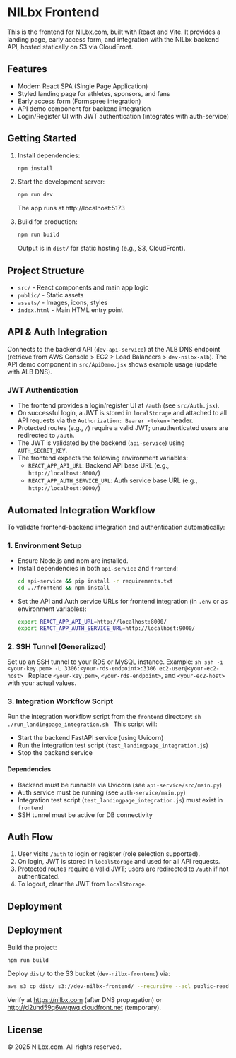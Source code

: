 
# NILbx Frontend

This is the frontend for NILbx.com, built with React and Vite. It provides a landing page, early access form, and integration with the NILbx backend API, hosted statically on S3 via CloudFront.

## Features
- Modern React SPA (Single Page Application)
- Styled landing page for athletes, sponsors, and fans
- Early access form (Formspree integration)
- API demo component for backend integration
- Login/Register UI with JWT authentication (integrates with auth-service)

## Getting Started
1. Install dependencies:
	```sh
	npm install
	```
2. Start the development server:
	```sh
	npm run dev
	```
	The app runs at http://localhost:5173

3. Build for production:
	```sh
	npm run build
	```
	Output is in `dist/` for static hosting (e.g., S3, CloudFront).

## Project Structure
- `src/` - React components and main app logic
- `public/` - Static assets
- `assets/` - Images, icons, styles
- `index.html` - Main HTML entry point


## API & Auth Integration
Connects to the backend API (`dev-api-service`) at the ALB DNS endpoint (retrieve from AWS Console > EC2 > Load Balancers > `dev-nilbx-alb`).
The API demo component in `src/ApiDemo.jsx` shows example usage (update with ALB DNS).

### JWT Authentication
- The frontend provides a login/register UI at `/auth` (see `src/Auth.jsx`).
- On successful login, a JWT is stored in `localStorage` and attached to all API requests via the `Authorization: Bearer <token>` header.
- Protected routes (e.g., `/`) require a valid JWT; unauthenticated users are redirected to `/auth`.
- The JWT is validated by the backend (`api-service`) using `AUTH_SECRET_KEY`.
- The frontend expects the following environment variables:
	- `REACT_APP_API_URL`: Backend API base URL (e.g., `http://localhost:8000/`)
	- `REACT_APP_AUTH_SERVICE_URL`: Auth service base URL (e.g., `http://localhost:9000/`)


## Automated Integration Workflow
To validate frontend-backend integration and authentication automatically:

### 1. Environment Setup
- Ensure Node.js and npm are installed.
- Install dependencies in both `api-service` and `frontend`:
	```sh
	cd api-service && pip install -r requirements.txt
	cd ../frontend && npm install
	```
- Set the API and Auth service URLs for frontend integration (in `.env` or as environment variables):
	```sh
	export REACT_APP_API_URL=http://localhost:8000/
	export REACT_APP_AUTH_SERVICE_URL=http://localhost:9000/
	```

### 2. SSH Tunnel (Generalized)
Set up an SSH tunnel to your RDS or MySQL instance. Example:
	```sh
	ssh -i <your-key.pem> -L 3306:<your-rds-endpoint>:3306 ec2-user@<your-ec2-host>
	```
Replace `<your-key.pem>`, `<your-rds-endpoint>`, and `<your-ec2-host>` with your actual values.

### 3. Integration Workflow Script
Run the integration workflow script from the `frontend` directory:
	```sh
	./run_landingpage_integration.sh
	```
This script will:
- Start the backend FastAPI service (using Uvicorn)
- Run the integration test script (`test_landingpage_integration.js`)
- Stop the backend service

#### Dependencies
- Backend must be runnable via Uvicorn (see `api-service/src/main.py`)
- Auth service must be running (see `auth-service/main.py`)
- Integration test script (`test_landingpage_integration.js`) must exist in `frontend`
- SSH tunnel must be active for DB connectivity

## Auth Flow

1. User visits `/auth` to login or register (role selection supported).
2. On login, JWT is stored in `localStorage` and used for all API requests.
3. Protected routes require a valid JWT; users are redirected to `/auth` if not authenticated.
4. To logout, clear the JWT from `localStorage`.

## Deployment

## Deployment
Build the project:
```sh
npm run build
```
Deploy `dist/` to the S3 bucket (`dev-nilbx-frontend`) via:
```sh
aws s3 cp dist/ s3://dev-nilbx-frontend/ --recursive --acl public-read
```
Verify at https://nilbx.com (after DNS propagation) or http://d2uhd59q6wvgwq.cloudfront.net (temporary).

## License
© 2025 NILbx.com. All rights reserved.
